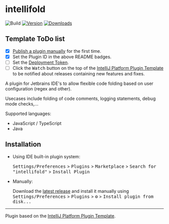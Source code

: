 # intellifold

![Build](https://github.com/GillesMoris/intellifold/workflows/Build/badge.svg)
[![Version](https://img.shields.io/jetbrains/plugin/v/17156.svg)](https://plugins.jetbrains.com/plugin/17156)
[![Downloads](https://img.shields.io/jetbrains/plugin/d/17156.svg)](https://plugins.jetbrains.com/plugin/17156)

## Template ToDo list
- [x] [Publish a plugin manually](https://plugins.jetbrains.com/docs/intellij/publishing-plugin.html?from=IJPluginTemplate) for the first time.
- [x] Set the Plugin ID in the above README badges.
- [ ] Set the [Deployment Token](https://plugins.jetbrains.com/docs/marketplace/plugin-upload.html).
- [ ] Click the <kbd>Watch</kbd> button on the top of the [IntelliJ Platform Plugin Template][template] to be notified about releases containing new features and fixes.

<!-- Plugin description -->
A plugin for Jetbrains IDE's to allow flexible code folding based on user configuration (regex and other).

Usecases include folding of code comments, logging statements, debug mode checks,...

Supported languages:
- JavaScript / TypeScript
- Java
<!-- Plugin description end -->

## Installation

- Using IDE built-in plugin system:
  
  <kbd>Settings/Preferences</kbd> > <kbd>Plugins</kbd> > <kbd>Marketplace</kbd> > <kbd>Search for "intellifold"</kbd> >
  <kbd>Install Plugin</kbd>
  
- Manually:

  Download the [latest release](https://github.com/GillesMoris/intellifold/releases/latest) and install it manually using
  <kbd>Settings/Preferences</kbd> > <kbd>Plugins</kbd> > <kbd>⚙️</kbd> > <kbd>Install plugin from disk...</kbd>


---
Plugin based on the [IntelliJ Platform Plugin Template][template].

[template]: https://github.com/JetBrains/intellij-platform-plugin-template
